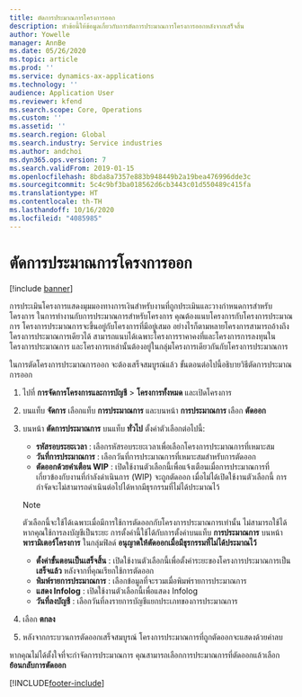```yaml
---
title: ตัดการประมาณการโครงการออก
description: หัวข้อนี้ให้ข้อมูลเกี่ยวกับการตัดการประมาณการโครงการออกหลังจากเสร็จสิ้น
author: Yowelle
manager: AnnBe
ms.date: 05/26/2020
ms.topic: article
ms.prod: ''
ms.service: dynamics-ax-applications
ms.technology: ''
audience: Application User
ms.reviewer: kfend
ms.search.scope: Core, Operations
ms.custom: ''
ms.assetid: ''
ms.search.region: Global
ms.search.industry: Service industries
ms.author: andchoi
ms.dyn365.ops.version: 7
ms.search.validFrom: 2019-01-15
ms.openlocfilehash: 8bda8a7357e883b948449b2a19bea476996dde3c
ms.sourcegitcommit: 5c4c9bf3ba018562d6cb3443c01d550489c415fa
ms.translationtype: HT
ms.contentlocale: th-TH
ms.lasthandoff: 10/16/2020
ms.locfileid: "4085985"
---
```

# <a name="eliminate-a-project-estimate"></a>ตัดการประมาณการโครงการออก

[!include [banner](../includes/banner.md)]

การประเมินโครงการแสดงมุมมองทางการเงินสำหรับงานที่ถูกประเมินและวางกำหนดการสำหรับโครงการ ในการทำงานกับการประมาณการสำหรับโครงการ คุณต้องแนบโครงการกับโครงการประมาณการ โครงการประมาณการจะขึ้นอยู่กับโครงการที่มีอยู่เสมอ อย่างไรก็ตามหลายโครงการสามารถอ้างถึงโครงการประมาณการเดียวได้ สามารถแนบได้เฉพาะโครงการราคาคงที่และโครงการการลงทุนในโครงการประมาณการ และโครงการเหล่านั้นต้องอยู่ในกลุ่มโครงการเดียวกันกับโครงการประมาณการ

ในการตัดโครงการประมาณการออก จะต้องเสร็จสมบูรณ์แล้ว ขั้นตอนต่อไปนี้อธิบายวิธีตัดการประมาณการออก

1. ไปที่ **การจัดการโครงการและการบัญชี** > **โครงการทั้งหมด** และเปิดโครงการ 
2. บนแท็บ **จัดการ** เลือกแท็บ **การประมาณการ** และบนหน้า **การประมาณการ** เลือก **ตัดออก**
3. บนหน้า **ตัดการประมาณการ** บนแท็บ **ทั่วไป** ตั้งค่าตัวเลือกต่อไปนี้:

   - **รหัสรอบระยะเวลา** : เลือกรหัสรอบระยะเวลาเพื่อเลือกโครงการประมาณการที่เหมาะสม 
   - **วันที่การประมาณการ** : เลือกวันที่การประมาณการที่เหมาะสมสำหรับการตัดออก
   - **ตัดออกด้วยคำเตือน WIP** : เปิดใช้งานตัวเลือกนี้เพื่อแจ้งเตือนเมื่อการประมาณการที่เกี่ยวข้องกับงานที่กำลังดำเนินการ (WIP) จะถูกตัดออก เมื่อไม่ได้เปิดใช้งานตัวเลือกนี้ การกำจัดจะไม่สามารถดำเนินต่อไปได้หากมีธุรกรรมที่ไม่ได้ประมาณไว้ 
   > [!NOTE]
   > ตัวเลือกนี้จะใช้ได้เฉพาะเมื่อมีการใช้การตัดออกกับโครงการประมาณการเท่านั้น ไม่สามารถใช้ได้หากคุณใช้การลงบัญชีเป็นระยะ การตั้งค่านี้ใช้ได้กับการตั้งค่าบนแท็บ **การประมาณการ** บนหน้า **พารามิเตอร์โครงการ** ในกลุ่มฟิลด์ **อนุญาตให้ตัดออกเมื่อมีธุรกรรมที่ไม่ได้ประมาณไว้**
   - **ตั้งค่าขั้นตอนเป็นเสร็จสิ้น** : เปิดใช้งานตัวเลือกนี้เพื่อตั้งค่าระยะของโครงการประมาณการเป็น **เสร็จแล้ว** หลังจากที่คุณเรียกใช้การตัดออก
   - **พิมพ์รายการประมาณการ** : เลือกข้อมูลที่จะรวมเมื่อพิมพ์รายการประมาณการ
   - **แสดง Infolog** : เปิดใช้งานตัวเลือกนี้เพื่อแสดง Infolog
   - **วันที่ลงบัญชี** : เลือกวันที่ลงรายการบัญชีแยกประเภทของการประมาณการ

4.  เลือก **ตกลง**
5. หลังจากกระบวนการตัดออกเสร็จสมบูรณ์ โครงการประมาณการที่ถูกตัดออกจะแสดงด้วยค่าลบ 

หากคุณไม่ได้ตั้งใจที่จะกำจัดการประมาณการ คุณสามารถเลือกการประมาณการที่ตัดออกแล้วเลือก **ย้อนกลับการตัดออก**   


[!INCLUDE[footer-include](../includes/footer-banner.md)]
